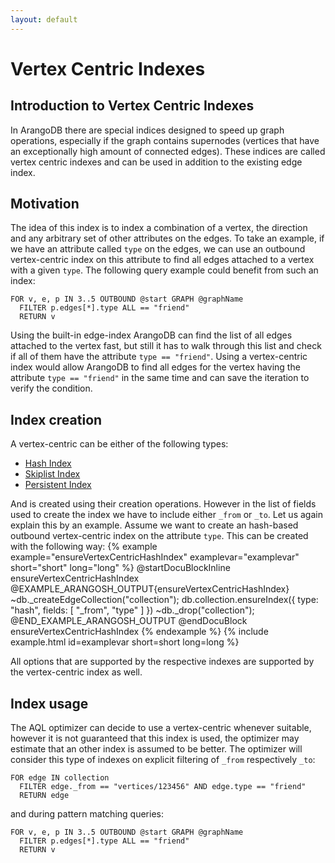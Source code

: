 ```yaml
---
layout: default
---
```

Vertex Centric Indexes
======================

Introduction to Vertex Centric Indexes
--------------------------------------

In ArangoDB there are special indices designed to speed up graph operations,
especially if the graph contains supernodes (vertices that have an exceptionally
high amount of connected edges).
These indices are called vertex centric indexes and can be used in addition
to the existing edge index.

Motivation
----------

The idea of this index is to index a combination of a vertex, the direction and any arbitrary
set of other attributes on the edges.
To take an example, if we have an attribute called `type` on the edges, we can use an outbound
vertex-centric index on this attribute to find all edges attached to a vertex with a given `type`.
The following query example could benefit from such an index:

    FOR v, e, p IN 3..5 OUTBOUND @start GRAPH @graphName
      FILTER p.edges[*].type ALL == "friend"
      RETURN v

Using the built-in edge-index ArangoDB can find the list of all edges attached to the vertex fast,
but still it has to walk through this list and check if all of them have the attribute `type == "friend"`.
Using a vertex-centric index would allow ArangoDB to find all edges for the vertex having the attribute `type == "friend"`
in the same time and can save the iteration to verify the condition.

Index creation
--------------

A vertex-centric can be either of the following types:

* [Hash Index](indexing-hash.html)
* [Skiplist Index](indexing-skiplist.html)
* [Persistent Index](indexing-persistent.html)

And is created using their creation operations.
However in the list of fields used to create the index we have to include either `_from` or `_to`.
Let us again explain this by an example.
Assume we want to create an hash-based outbound vertex-centric index on the attribute `type`.
This can be created with the following way:
{% example example="ensureVertexCentricHashIndex" examplevar="examplevar" short="short" long="long" %}
    @startDocuBlockInline ensureVertexCentricHashIndex
    @EXAMPLE_ARANGOSH_OUTPUT{ensureVertexCentricHashIndex}
    ~db._createEdgeCollection("collection");
    db.collection.ensureIndex({ type: "hash", fields: [ "_from", "type" ] })
    ~db._drop("collection");
    @END_EXAMPLE_ARANGOSH_OUTPUT
    @endDocuBlock ensureVertexCentricHashIndex
{% endexample %}
{% include example.html id=examplevar short=short long=long %}

All options that are supported by the respective indexes are supported by the vertex-centric index as well.

Index usage
-----------

The AQL optimizer can decide to use a vertex-centric whenever suitable, however it is not guaranteed that this
index is used, the optimizer may estimate that an other index is assumed to be better.
The optimizer will consider this type of indexes on explicit filtering of `_from` respectively `_to`:

    FOR edge IN collection
      FILTER edge._from == "vertices/123456" AND edge.type == "friend"
      RETURN edge

and during pattern matching queries:

    FOR v, e, p IN 3..5 OUTBOUND @start GRAPH @graphName
      FILTER p.edges[*].type ALL == "friend"
      RETURN v
